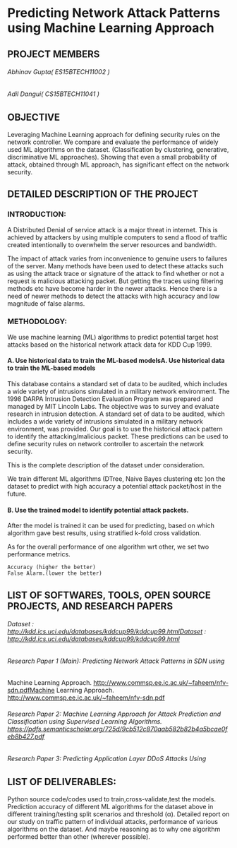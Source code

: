 # Predicting Network Attack Patterns using Machine Learning Approach


## PROJECT MEMBERS
###### Abhinav Gupta( ES15BTECH11002 )
###### Adil Dangui( CS15BTECH11041 )

## OBJECTIVE
Leveraging Machine Learning approach for defining security rules on the network controller.
We compare and evaluate the performance of widely used ML algorithms on the dataset. (Classification by clustering, generative, discriminative ML approaches).
Showing that even a small probability of attack, obtained through ML approach, has significant effect on the network security.

## DETAILED DESCRIPTION OF THE PROJECT
    
###     INTRODUCTION:

A Distributed Denial of service attack is a major threat in internet. This is achieved by attackers by using multiple computers to send a flood of traffic  created intentionally to overwhelm the server resources and bandwidth.


The impact of attack varies from inconvenience to genuine users to failures of the server. Many methods have been used to detect these attacks such as using the attack trace or signature of the attack to find whether or not a request is malicious attacking packet. But getting the traces using filtering methods etc have become harder in the newer attacks. Hence there is a need of newer methods to detect the attacks with high accuracy and low magnitude of false alarms.


### METHODOLOGY:

We use machine learning (ML) algorithms to predict potential target host attacks based on the historical network attack data for KDD Cup 1999. 

#### A. Use historical data to train the ML-based modelsA. Use historical data to train the ML-based models
This database contains a standard set of data to be audited, which includes a wide variety of intrusions simulated in a military network environment. The 1998 DARPA Intrusion Detection Evaluation Program was prepared and managed by MIT Lincoln Labs. The objective was to survey and evaluate research in intrusion detection.  A standard set of data to be audited, which includes a wide variety of intrusions simulated in a military network environment, was provided.
Our goal is to use the historical attack pattern to identify the attacking/malicious packet. These predictions can be used to define security rules on network controller to ascertain the network security.

This is the complete description of the dataset under consideration. 

We train different ML algorithms (DTree, Naive Bayes clustering etc )on the dataset to predict with high accuracy a potential attack packet/host in the future.

#### B. Use the trained model to identify potential attack packets.


After the model is trained it can be used for predicting, based on which algorithm gave best results, using stratified k-fold cross validation.

As for the overall performance of one algorithm wrt other, we set two performance metrics.


	Accuracy (higher the better)
	False Alarm.(lower the better)


## LIST OF SOFTWARES, TOOLS, OPEN SOURCE PROJECTS, AND RESEARCH PAPERS


###### Dataset : http://kdd.ics.uci.edu/databases/kddcup99/kddcup99.htmlDataset : http://kdd.ics.uci.edu/databases/kddcup99/kddcup99.html


###### Research Paper 1 (Main): Predicting Network Attack Patterns in SDN using
Machine Learning Approach. http://www.commsp.ee.ic.ac.uk/~faheem/nfv-sdn.pdfMachine Learning Approach. http://www.commsp.ee.ic.ac.uk/~faheem/nfv-sdn.pdf


###### Research Paper 2: Machine Learning Approach for Attack Prediction  and Classification using Supervised Learning Algorithms. https://pdfs.semanticscholar.org/725d/9cb512c870aab582b82b4a5bcae0feb8b427.pdf


###### Research Paper 3: Predicting Application Layer DDoS Attacks Using


##  LIST OF DELIVERABLES:

Python source code/codes used to train,cross-validate,test the models.
Prediction accuracy of different ML algorithms for the dataset above in different training/testing split scenarios and threshold (α).
Detailed report on our study on traffic pattern of individual attacks, performance of various algorithms on the dataset. And maybe reasoning as to why one algorithm performed better than other (wherever possible).



